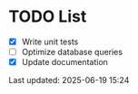 # TODO List

- [x] Write unit tests
- [ ] Optimize database queries
- [x] Update documentation

Last updated: 2025-06-19 15:24
